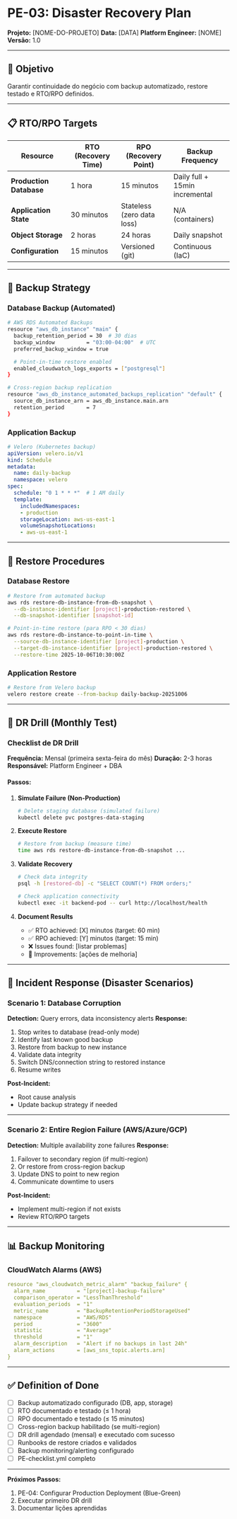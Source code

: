 # PE-03: Disaster Recovery Plan

**Projeto:** [NOME-DO-PROJETO]
**Data:** [DATA]
**Platform Engineer:** [NOME]
**Versão:** 1.0

---

## 🎯 Objetivo

Garantir continuidade do negócio com backup automatizado, restore testado e RTO/RPO definidos.

---

## 📋 RTO/RPO Targets

| Resource | RTO (Recovery Time) | RPO (Recovery Point) | Backup Frequency |
|----------|---------------------|----------------------|------------------|
| **Production Database** | 1 hora | 15 minutos | Daily full + 15min incremental |
| **Application State** | 30 minutos | Stateless (zero data loss) | N/A (containers) |
| **Object Storage** | 2 horas | 24 horas | Daily snapshot |
| **Configuration** | 15 minutos | Versioned (git) | Continuous (IaC) |

---

## 💾 Backup Strategy

### Database Backup (Automated)

```bash
# AWS RDS Automated Backups
resource "aws_db_instance" "main" {
  backup_retention_period = 30  # 30 dias
  backup_window          = "03:00-04:00"  # UTC
  preferred_backup_window = true

  # Point-in-time restore enabled
  enabled_cloudwatch_logs_exports = ["postgresql"]
}

# Cross-region backup replication
resource "aws_db_instance_automated_backups_replication" "default" {
  source_db_instance_arn = aws_db_instance.main.arn
  retention_period       = 7
}
```

### Application Backup

```yaml
# Velero (Kubernetes backup)
apiVersion: velero.io/v1
kind: Schedule
metadata:
  name: daily-backup
  namespace: velero
spec:
  schedule: "0 1 * * *"  # 1 AM daily
  template:
    includedNamespaces:
    - production
    storageLocation: aws-us-east-1
    volumeSnapshotLocations:
    - aws-us-east-1
```

---

## 🔄 Restore Procedures

### Database Restore

```bash
# Restore from automated backup
aws rds restore-db-instance-from-db-snapshot \
  --db-instance-identifier [project]-production-restored \
  --db-snapshot-identifier [snapshot-id]

# Point-in-time restore (para RPO < 30 dias)
aws rds restore-db-instance-to-point-in-time \
  --source-db-instance-identifier [project]-production \
  --target-db-instance-identifier [project]-production-restored \
  --restore-time 2025-10-06T10:30:00Z
```

### Application Restore

```bash
# Restore from Velero backup
velero restore create --from-backup daily-backup-20251006
```

---

## 🧪 DR Drill (Monthly Test)

### Checklist de DR Drill

**Frequência:** Mensal (primeira sexta-feira do mês)
**Duração:** 2-3 horas
**Responsável:** Platform Engineer + DBA

#### Passos:

1. **Simulate Failure (Non-Production)**
   ```bash
   # Delete staging database (simulated failure)
   kubectl delete pvc postgres-data-staging
   ```

2. **Execute Restore**
   ```bash
   # Restore from backup (measure time)
   time aws rds restore-db-instance-from-db-snapshot ...
   ```

3. **Validate Recovery**
   ```bash
   # Check data integrity
   psql -h [restored-db] -c "SELECT COUNT(*) FROM orders;"

   # Check application connectivity
   kubectl exec -it backend-pod -- curl http://localhost/health
   ```

4. **Document Results**
   - ✅ RTO achieved: [X] minutos (target: 60 min)
   - ✅ RPO achieved: [Y] minutos (target: 15 min)
   - ❌ Issues found: [listar problemas]
   - 📝 Improvements: [ações de melhoria]

---

## 🚨 Incident Response (Disaster Scenarios)

### Scenario 1: Database Corruption

**Detection:** Query errors, data inconsistency alerts
**Response:**
1. Stop writes to database (read-only mode)
2. Identify last known good backup
3. Restore from backup to new instance
4. Validate data integrity
5. Switch DNS/connection string to restored instance
6. Resume writes

**Post-Incident:**
- Root cause analysis
- Update backup strategy if needed

---

### Scenario 2: Entire Region Failure (AWS/Azure/GCP)

**Detection:** Multiple availability zone failures
**Response:**
1. Failover to secondary region (if multi-region)
2. Or restore from cross-region backup
3. Update DNS to point to new region
4. Communicate downtime to users

**Post-Incident:**
- Implement multi-region if not exists
- Review RTO/RPO targets

---

## 📊 Backup Monitoring

### CloudWatch Alarms (AWS)

```yaml
resource "aws_cloudwatch_metric_alarm" "backup_failure" {
  alarm_name          = "[project]-backup-failure"
  comparison_operator = "LessThanThreshold"
  evaluation_periods  = "1"
  metric_name         = "BackupRetentionPeriodStorageUsed"
  namespace           = "AWS/RDS"
  period              = "3600"
  statistic           = "Average"
  threshold           = "1"
  alarm_description   = "Alert if no backups in last 24h"
  alarm_actions       = [aws_sns_topic.alerts.arn]
}
```

---

## ✅ Definition of Done

- [ ] Backup automatizado configurado (DB, app, storage)
- [ ] RTO documentado e testado (≤ 1 hora)
- [ ] RPO documentado e testado (≤ 15 minutos)
- [ ] Cross-region backup habilitado (se multi-region)
- [ ] DR drill agendado (mensal) e executado com sucesso
- [ ] Runbooks de restore criados e validados
- [ ] Backup monitoring/alerting configurado
- [ ] PE-checklist.yml completo

---

**Próximos Passos:**
1. PE-04: Configurar Production Deployment (Blue-Green)
2. Executar primeiro DR drill
3. Documentar lições aprendidas
